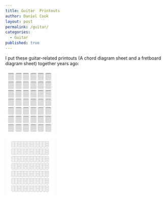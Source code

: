 ```yaml
---
title: Guitar  Printouts
author: Daniel Cook
layout: post
permalink: /guitar/
categories:
  - Guitar
published: true
---
```


I put these guitar-related printouts (A chord diagram sheet and a fretboard diagram sheet) together years ago:

<div class='row' >
<div class='col-lg-6 col-md-6 col-sm-6'>
<a href="/downloads/blank-chord-diagrams.pdf" class="thumbnail" style="width:165px;" target="_blank">
    <img src="/downloads/blank-chord-diagrams.png" alt="Cooketal">
</a>
</div>
<div class='col-lg-6 col-md-6 col-sm-6'>
<a href="/downloads/fretboard.pdf" class="thumbnail" style="width:165px;"  target="_blank">
    <img src="/downloads/fretboard.png" alt="Cooketal">
</a>
</div>
</div>
